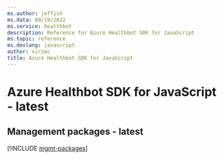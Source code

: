 ```yaml
---
ms.author: jeffish
ms.data: 09/19/2022
ms.service: healthbot
description: Reference for Azure Healthbot SDK for JavaScript
ms.topic: reference
ms.devlang: javascript
author: xirzec
title: Azure Healthbot SDK for JavaScript
---
```

# Azure Healthbot SDK for JavaScript - latest

## Management packages - latest
[!INCLUDE [mgmt-packages](healthbot-mgmt-index.md)]